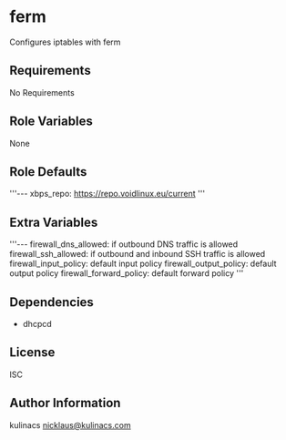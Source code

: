 ferm
====
Configures iptables with ferm

Requirements
------------
No Requirements

Role Variables
--------------
None

Role Defaults
-------------
'''---
xbps_repo: https://repo.voidlinux.eu/current
'''

Extra Variables
---------------
'''---
firewall_dns_allowed: if outbound DNS traffic is allowed
firewall_ssh_allowed: if outbound and inbound SSH traffic is allowed
firewall_input_policy: default input policy
firewall_output_policy: default output policy
firewall_forward_policy: default forward policy
'''

Dependencies
------------
* dhcpcd

License
-------
ISC

Author Information
------------------
kulinacs <nicklaus@kulinacs.com>
